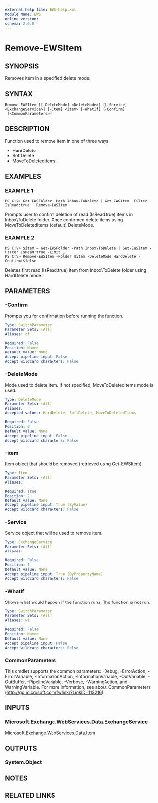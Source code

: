 ```yaml
---
external help file: EWS-help.xml
Module Name: EWS
online version:
schema: 2.0.0
---
```


# Remove-EWSItem

## SYNOPSIS
Removes item in a specified delete mode.

## SYNTAX

```
Remove-EWSItem [[-DeleteMode] <DeleteMode>] [[-Service] <ExchangeService>] [-Item] <Item> [-WhatIf] [-Confirm]
 [<CommonParameters>]
```

## DESCRIPTION
Function used to remove item in one of three ways:
- HardDelete 
- SoftDelete
- MoveToDeletedItems.

## EXAMPLES

### EXAMPLE 1
```
PS C:\> Get-EWSFolder -Path Inbox\ToDelete | Get-EWSItem -Filter IsRead:true | Remove-EWSItem
```

Prompts user to confirm deletion of read (IsRead:true) items in Inbox\ToDelete folder.
Once confirmed delete items using MoveToDeletedItems (default) DeleteMode.

### EXAMPLE 2
```
PS C:\> $item = Get-EWSFolder -Path Inbox\ToDelete | Get-EWSItem -Filter IsRead:true -Limit 1
PS C:\> Remove-EWSItem -Folder $item -DeleteMode HardDelete -Confirm:$false
```

Deletes first read (IsRead:true) item from Inbox\ToDelete folder using HardDelete mode.

## PARAMETERS

### -Confirm
Prompts you for confirmation before running the function.

```yaml
Type: SwitchParameter
Parameter Sets: (All)
Aliases: cf

Required: False
Position: Named
Default value: None
Accept pipeline input: False
Accept wildcard characters: False
```

### -DeleteMode
Mode used to delete item. If not specified, MoveToDeletedItems mode is used.

```yaml
Type: DeleteMode
Parameter Sets: (All)
Aliases:
Accepted values: HardDelete, SoftDelete, MoveToDeletedItems

Required: False
Position: 0
Default value: None
Accept pipeline input: False
Accept wildcard characters: False
```

### -Item
Item object that should be removed (retrieved using Get-EWSItem).

```yaml
Type: Item
Parameter Sets: (All)
Aliases:

Required: True
Position: 2
Default value: None
Accept pipeline input: True (ByValue)
Accept wildcard characters: False
```

### -Service
Service object that will be used to remove item.

```yaml
Type: ExchangeService
Parameter Sets: (All)
Aliases:

Required: False
Position: 1
Default value: None
Accept pipeline input: True (ByPropertyName)
Accept wildcard characters: False
```

### -WhatIf
Shows what would happen if the function runs.
The function is not run.

```yaml
Type: SwitchParameter
Parameter Sets: (All)
Aliases: wi

Required: False
Position: Named
Default value: None
Accept pipeline input: False
Accept wildcard characters: False
```

### CommonParameters
This cmdlet supports the common parameters: -Debug, -ErrorAction, -ErrorVariable, -InformationAction, -InformationVariable, -OutVariable, -OutBuffer, -PipelineVariable, -Verbose, -WarningAction, and -WarningVariable. For more information, see about_CommonParameters (http://go.microsoft.com/fwlink/?LinkID=113216).

## INPUTS

### Microsoft.Exchange.WebServices.Data.ExchangeService
Microsoft.Exchange.WebServices.Data.Item

## OUTPUTS

### System.Object

## NOTES

## RELATED LINKS
